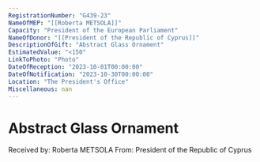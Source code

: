 ```yaml
---
RegistrationNumber: "G439-23"
NameOfMEP: "[[Roberta METSOLA]]"
Capacity: "President of the European Parliament"
NameOfDonor: "[[President of the Republic of Cyprus]]"
DescriptionOfGift: "Abstract Glass Ornament"
EstimatedValue: "<150"
LinkToPhoto: "Photo"
DateOfReception: "2023-10-01T00:00:00"
DateOfNotification: "2023-10-30T00:00:00"
Location: "The President's Office"
Miscellaneous: nan
---
```


# Abstract Glass Ornament

Received by: Roberta METSOLA
From: President of the Republic of Cyprus
